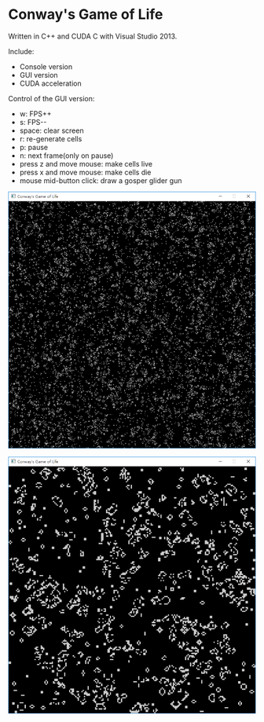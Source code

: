 # Conway's Game of Life  
Written in C++ and CUDA C with Visual Studio 2013.  
  
Include:  
- Console version  
- GUI version  
- CUDA acceleration  
  
Control of the GUI version:    
- w: FPS++  
- s: FPS--  
- space: clear screen  
- r: re-generate cells  
- p: pause  
- n: next frame(only on pause)  
- press z and move mouse: make cells live  
- press x and move mouse: make cells die  
- mouse mid-button click: draw a gosper glider gun  
  
![1](./ScreenShot/ScreenShot1.png)  
  
![1](./ScreenShot/ScreenShot2.png)
